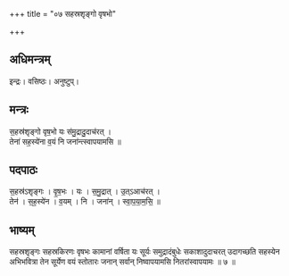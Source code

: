 +++
title = "०७ सहस्रशृङ्गो वृषभो"

+++
## अधिमन्त्रम्
इन्द्रः। वसिष्ठः। अनुष्टुप्।

## मन्त्रः
स॒हस्र॑शृङ्गो वृष॒भो यः स॑मु॒द्रादु॒दाच॑रत् ।  
तेना॑ सह॒स्ये॑ना व॒यं नि जना॑न्त्स्वापयामसि ॥

## पदपाठः
स॒हस्र॑ऽशृङ्गः । वृ॒ष॒भः । यः । स॒मु॒द्रात् । उ॒त्ऽआच॑रत् ।  
तेन॑ । स॒ह॒स्ये॑न । व॒यम् । नि । जना॑न् । स्वा॒प॒या॒म॒सि॒ ॥

## भाष्यम्
सहस्रशृङ्गः सहस्रकिरणः वृषभः कामानां वर्षिता यः सूर्यः समुद्रादंबुधेः सकाशादुदाचरत् उदागच्छति सहस्येन अभिभवित्रा तेन सूर्येण वयं स्तोतारः जनान् सर्वान् निष्वापयामसि नितरांस्वापयामः ॥ ७ ॥